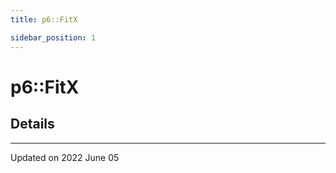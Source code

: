 ```yaml
---
title: p6::FitX

sidebar_position: 1
---
```


# p6::FitX





## Details
-------------------------------

Updated on 2022 June 05